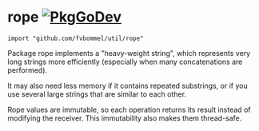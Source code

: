 # rope [![PkgGoDev](https://pkg.go.dev/badge/github.com/fvbommel/util/rope)](https://pkg.go.dev/github.com/fvbommel/util/rope)

    import "github.com/fvbommel/util/rope"

Package rope implements a "heavy-weight string", which represents very long strings more efficiently (especially when many concatenations are performed).

It may also need less memory if it contains repeated substrings, or if you use several large strings that are similar to each other.

Rope values are immutable, so each operation returns its result instead of modifying the receiver. This immutability also makes them thread-safe.
